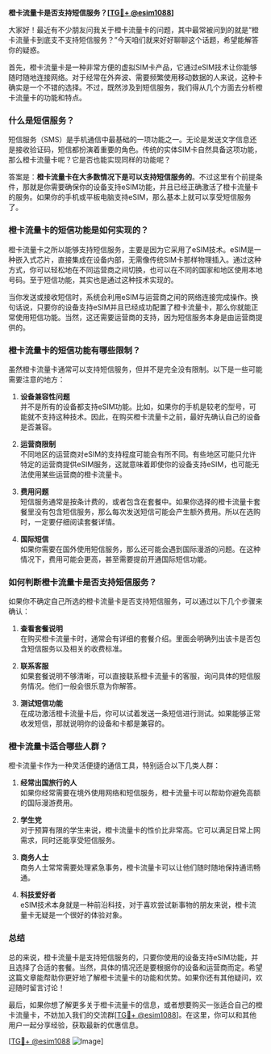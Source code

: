**橙卡流量卡是否支持短信服务？[[TG💪+ @esim1088](https://t.me/s/esim1088)]**

大家好！最近有不少朋友问我关于橙卡流量卡的问题，其中最常被问到的就是“橙卡流量卡到底支不支持短信服务？”今天咱们就来好好聊聊这个话题，希望能解答你的疑惑。

首先，橙卡流量卡是一种非常方便的虚拟SIM卡产品，它通过eSIM技术让你能够随时随地连接网络。对于经常在外奔波、需要频繁使用移动数据的人来说，这种卡确实是一个不错的选择。不过，既然涉及到短信服务，我们得从几个方面去分析橙卡流量卡的功能和特点。

### **什么是短信服务？**
短信服务（SMS）是手机通信中最基础的一项功能之一。无论是发送文字信息还是接收验证码，短信都扮演着重要的角色。传统的实体SIM卡自然具备这项功能，那么橙卡流量卡呢？它是否也能实现同样的功能呢？

答案是：**橙卡流量卡在大多数情况下是可以支持短信服务的**。不过这里有个前提条件，那就是你需要确保你的设备支持eSIM功能，并且已经正确激活了橙卡流量卡的服务。如果你的手机或平板电脑支持eSIM，那么基本上就可以享受短信服务了。

### **橙卡流量卡的短信功能是如何实现的？**
橙卡流量卡之所以能够支持短信服务，主要是因为它采用了eSIM技术。eSIM是一种嵌入式芯片，直接集成在设备内部，无需像传统SIM卡那样物理插入。通过这种方式，你可以轻松地在不同运营商之间切换，也可以在不同的国家和地区使用本地号码。至于短信功能，其实也是通过这种技术实现的。

当你发送或接收短信时，系统会利用eSIM与运营商之间的网络连接完成操作。换句话说，只要你的设备支持eSIM并且已经成功配置了橙卡流量卡，那么你就能正常使用短信功能。当然，这还需要运营商的支持，因为短信服务本身是由运营商提供的。

### **橙卡流量卡的短信功能有哪些限制？**
虽然橙卡流量卡通常可以支持短信服务，但并不是完全没有限制。以下是一些可能需要注意的地方：

1. **设备兼容性问题**  
   并不是所有的设备都支持eSIM功能。比如，如果你的手机是较老的型号，可能就不支持这种技术。因此，在购买橙卡流量卡之前，最好先确认自己的设备是否兼容。

2. **运营商限制**  
   不同地区的运营商对eSIM的支持程度可能会有所不同。有些地区可能只允许特定的运营商提供eSIM服务，这就意味着即使你的设备支持eSIM，也可能无法使用某些运营商的橙卡流量卡。

3. **费用问题**  
   短信服务通常是按条计费的，或者包含在套餐中。如果你选择的橙卡流量卡套餐里没有包含短信服务，那么每次发送短信可能会产生额外费用。所以在选购时，一定要仔细阅读套餐详情。

4. **国际短信**  
   如果你需要在国外使用短信服务，那么还可能会遇到国际漫游的问题。在这种情况下，费用可能会更高，甚至需要提前开通国际短信功能。

### **如何判断橙卡流量卡是否支持短信服务？**
如果你不确定自己所选的橙卡流量卡是否支持短信服务，可以通过以下几个步骤来确认：

1. **查看套餐说明**  
   在购买橙卡流量卡时，通常会有详细的套餐介绍。里面会明确列出该卡是否包含短信服务以及相关的收费标准。

2. **联系客服**  
   如果套餐说明不够清晰，可以直接联系橙卡流量卡的客服，询问具体的短信服务情况。他们一般会很乐意为你解答。

3. **测试短信功能**  
   在成功激活橙卡流量卡后，你可以试着发送一条短信进行测试。如果能够正常收发短信，那就说明你的设备和卡都是兼容的。

### **橙卡流量卡适合哪些人群？**
橙卡流量卡作为一种灵活便捷的通信工具，特别适合以下几类人群：

1. **经常出国旅行的人**  
   如果你经常需要在境外使用网络和短信服务，橙卡流量卡可以帮助你避免高额的国际漫游费用。

2. **学生党**  
   对于预算有限的学生来说，橙卡流量卡的性价比非常高。它可以满足日常上网需求，同时还能享受短信服务。

3. **商务人士**  
   商务人士常常需要处理紧急事务，橙卡流量卡可以让他们随时随地保持通讯畅通。

4. **科技爱好者**  
   eSIM技术本身就是一种前沿科技，对于喜欢尝试新事物的朋友来说，橙卡流量卡无疑是一个很好的体验对象。

### **总结**
总的来说，橙卡流量卡是支持短信服务的，只要你使用的设备支持eSIM功能，并且选择了合适的套餐。当然，具体的情况还是要根据你的设备和运营商而定。希望这篇文章能帮助你更好地了解橙卡流量卡的功能和优势。如果你还有其他疑问，欢迎随时留言讨论！

最后，如果你想了解更多关于橙卡流量卡的信息，或者想要购买一张适合自己的橙卡流量卡，不妨加入我们的交流群[[TG💪+ @esim1088](https://t.me/s/esim1088)]。在这里，你可以和其他用户一起分享经验，获取最新的优惠信息。

[[TG💪+ @esim1088](https://t.me/s/esim1088) ![Image](https://i.postimg.cc/4NQfJmqS/Snipaste-2025-05-13-00-14-12.png)]